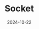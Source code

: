---  
layout: startup_page  
title: "Socket"  
id: "socket.dev"  
permalink: "/socketsocket.dev10222024/"  
website: "https://socket.dev/"  
funding_round: "Series B"  
funding_amount: "$40M"  
investors: "Entrepreneur Elad Gil, Andreessen Horowitz, Jerry Yang, Bret Taylor, Jeff Lawson, Tobias Lütke"  
about: "Socket is a startup that provides tools to detect security vulnerabilities in open source code. Its core product is a scanner that identifies malicious activities like backdoors and obfuscated code in open source components, alerting developers to potential risks. This helps mitigate the growing threat of software supply chain attacks and ensures the security of open-source dependencies."  
markets: "Cybersecurity, Software Development, Open Source"  
hq: "San Francisco, California, United States"  
founded_year: "2020"  
linkedin: "https://www.linkedin.com/company/socketinc"  
twitter: "https://twitter.com/SocketSecurity"  
instagram: ""  
facebook: ""  
crunchbase: "https://www.crunchbase.com/organization/socket-e40e"  
pitchbook: "https://pitchbook.com/profiles/company/494176-51"  

date_display: "22-Oct-2024"  
date: "2024-10-22"

# SEO Optimization  
meta_title: "Socket - Series B Funding ($40M)"  
meta_description: "Socket, Socket is a startup that provides tools to detect security vulnerabilities in open source code. Its core product is a scanner that identifies maliciou..."  
meta_keywords: "Socket, Cybersecurity, Software Development, Open Source, Series B funding"  
canonical_url: "https://startup.projectstartups.com/socketsocket.dev10222024/"  
---